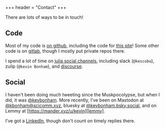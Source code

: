 +++
header = "Contact"
+++

There are lots of ways to be in touch!

## Code

Most of my code is [on github][github], including the code for [this site][site-code]!
Some other code is on [gitlab][gitlab], though I mostly put private repos there.

I spend a lot of time on [julia social channels][julia-social],
including slack (`@kescobo`), zulip (`@kevin Bonham`), and [discourse][julia-discourse].

[github]: https://github.com/kescobo
[gitlab]: https://gitlab.com/kescobo
[site-code]: https://github.com/kescobo/blog.bonham.ch/
[julia-social]: https://julialang.org/community/
[julia-discourse]: https://discourse.julialang.org/u/kevbonham/summary

## Social

I haven't been doing much tweeting since the Muskpocolypse,
but when I did, it was [@kevbonham][twitter].
More recently, I've been on Mastodon at [@kbonham@scicomm.xyz][mastodon],
bluesky at [@kevbonham.bsky.social][bluesky],
and on Lemmy at [https://mander.xyz/u/kevin][lemmy].

I've got a [LinkedIn][linkedin],
though don't count on timely replies there.

[twitter]: https://twitter.com/kevbonham
[mastodon]: https://scicomm.xyz/@kbonham
[bluesky]: https://bsky.app/profile/kevbonham.bsky.social
[lemmy]: https://mander.xyz/u/kevin
[linkedin]: https://www.linkedin.com/in/kevin-bonham-6a10b566/

